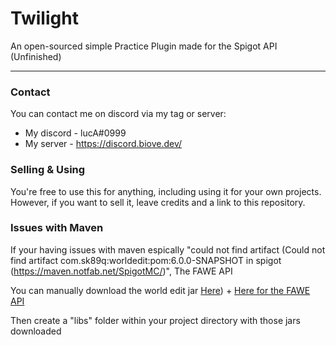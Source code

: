 # Twilight
An open-sourced simple Practice Plugin made for the Spigot API (Unfinished)

***

### Contact
You can contact me on discord via my tag or server:
* My discord - lucA#0999
* My server - https://discord.biove.dev/

### Selling & Using
You're free to use this for anything, including using it for your own projects. However, if you want to sell it, leave credits and a link to this repository.

### Issues with Maven

If your having issues with maven espically "could not find artifact (Could not find artifact com.sk89q:worldedit:pom:6.0.0-SNAPSHOT in spigot (https://maven.notfab.net/SpigotMC/)", The FAWE API

You can manually download the world edit jar [Here](https://dev.bukkit.org/projects/worldedit/files/880435/)) + [Here for the FAWE API](https://ci.athion.net/job/FastAsyncWorldEdit/)

Then create a "libs" folder within your project directory with those jars downloaded